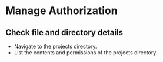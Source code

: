 <h1>Manage Authorization</h1>

<h2>Check file and directory details</h2>

- Navigate to the projects directory.
- List the contents and permissions of the projects directory.


